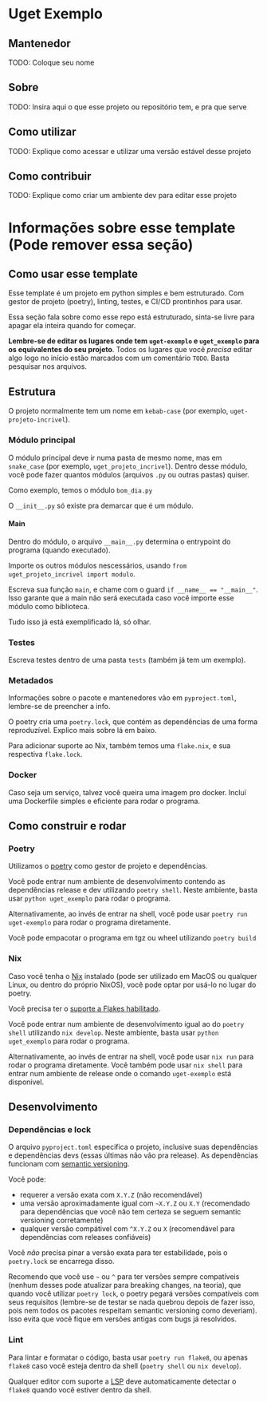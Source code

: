 # Uget Exemplo

## Mantenedor
TODO: Coloque seu nome

## Sobre

TODO: Insira aqui o que esse projeto ou repositório tem, e pra que serve

## Como utilizar

TODO: Explique como acessar e utilizar uma versão estável desse projeto

## Como contribuir

TODO: Explique como criar um ambiente dev para editar esse projeto





# Informações sobre esse template (Pode remover essa seção)

## Como usar esse template

Esse template é um projeto em python simples e bem estruturado. Com gestor de projeto (poetry), linting, testes, e CI/CD prontinhos para usar.

Essa seção fala sobre como esse repo está estruturado, sinta-se livre para apagar ela inteira quando for começar.

**Lembre-se de editar os lugares onde tem `uget-exemplo` e `uget_exemplo` para os equivalentes do seu projeto**. Todos os lugares que você _precisa_ editar algo logo no início estão marcados com um comentário `TODO`. Basta pesquisar nos arquivos.

## Estrutura
O projeto normalmente tem um nome em `kebab-case` (por exemplo, `uget-projeto-incrivel`).

### Módulo principal

O módulo principal deve ir numa pasta de mesmo nome, mas em `snake_case` (por exemplo, `uget_projeto_incrivel`). Dentro desse módulo, você pode fazer quantos módulos (arquivos `.py` ou outras pastas) quiser.

Como exemplo, temos o módulo `bom_dia.py`

O `__init__.py` só existe pra demarcar que é um módulo.

#### Main
Dentro do módulo, o arquivo `__main__.py` determina o entrypoint do programa (quando executado).

Importe os outros módulos nescessários, usando `from uget_projeto_incrivel import modulo`.

Escreva sua função `main`, e chame com o guard  `if __name__ == "__main__"`. Isso garante que a main não será executada caso você importe esse módulo como biblioteca.

Tudo isso já está exemplificado lá, só olhar.

### Testes

Escreva testes dentro de uma pasta `tests` (também já tem um exemplo).

### Metadados

Informações sobre o pacote e mantenedores vão em `pyproject.toml`, lembre-se de preencher a info.

O poetry cria uma `poetry.lock`, que contém as dependências de uma forma reproduzível. Explico mais sobre lá em baixo.

Para adicionar suporte ao Nix, também temos uma `flake.nix`, e sua respectiva `flake.lock`.

### Docker

Caso seja um serviço, talvez você queira uma imagem pro docker. Incluí uma Dockerfile simples e eficiente para rodar o programa.

## Como construir e rodar

### Poetry
Utilizamos o [poetry](https://python-poetry.org/) como gestor de projeto e dependências.

Você pode entrar num ambiente de desenvolvimento contendo as dependências release e dev utilizando `poetry shell`. Neste ambiente, basta usar `python uget_exemplo` para rodar o programa.

Alternativamente, ao invés de entrar na shell, você pode usar `poetry run uget-exemplo` para rodar o programa diretamente.

Você pode empacotar o programa em tgz ou wheel utilizando `poetry build`

### Nix
Caso você tenha o [Nix](https://nixos.org/) instalado (pode ser utilizado em MacOS ou qualquer Linux, ou dentro do próprio NixOS), você pode optar por usá-lo no lugar do poetry.

Você precisa ter o [suporte a Flakes habilitado](https://nixos.wiki/wiki/Flakes#Installing_flakes).

Você pode entrar num ambiente de desenvolvimento igual ao do `poetry shell` utilizando `nix develop`. Neste ambiente, basta usar `python uget_exemplo` para rodar o programa.

Alternativamente, ao invés de entrar na shell, você pode usar `nix run` para rodar o programa diretamente. Você também pode usar `nix shell` para entrar num ambiente de release onde o comando `uget-exemplo` está disponível.

## Desenvolvimento

### Dependências e lock
O arquivo `pyproject.toml` especifica o projeto, inclusive suas dependências e dependências devs (essas últimas não vão pra release). As dependências funcionam com [semantic versioning](https://semver.org/).

Você pode:
- requerer a versão exata com `X.Y.Z` (não recomendável)
- uma versão aproximadamente igual com `~X.Y.Z` ou `X.Y` (recomendado para dependências que você não tem certeza se seguem semantic versioning corretamente)
- qualquer versão compátivel com `^X.Y.Z` ou `X` (recomendável para dependências com releases confiáveis)

Você *não* precisa pinar a versão exata para ter estabilidade, pois o `poetry.lock` se encarrega disso.

Recomendo que você use `~` ou `^` para ter versões sempre compatíveis (nenhum desses pode atualizar para breaking changes, na teoria), que quando você utilizar `poetry lock`, o poetry pegará versões compatíveis com seus requisitos (lembre-se de testar se nada quebrou depois de fazer isso, pois nem todos os pacotes respeitam semantic versioning como deveriam). Isso evita que você fique em versões antigas com bugs já resolvidos.

### Lint

Para lintar e formatar o código, basta usar `poetry run flake8`, ou apenas `flake8` caso você esteja dentro da shell (`poetry shell` ou `nix develop`).

Qualquer editor com suporte a [LSP](https://langserver.org/) deve automaticamente detectar o `flake8` quando você estiver dentro da shell.

